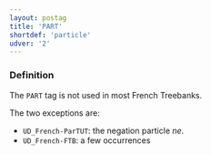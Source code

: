 ```yaml
---
layout: postag
title: 'PART'
shortdef: 'particle'
udver: '2'
---
```


### Definition

The `PART` tag is not used in most French Treebanks.

The two exceptions are:
 * `UD_French-ParTUT`: the negation particle _ne_.
 * `UD_French-FTB`: a few occurrences

<!-- Interlanguage links updated Ne 5. května 2024, 18:19:39 CEST -->
